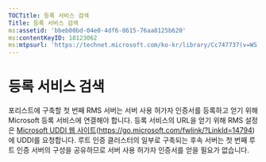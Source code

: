 ```yaml
---
TOCTitle: 등록 서비스 검색
Title: 등록 서비스 검색
ms:assetid: 'bbeb00bd-04e0-4df6-8615-76aa8125b620'
ms:contentKeyID: 18123062
ms:mtpsurl: 'https://technet.microsoft.com/ko-kr/library/Cc747737(v=WS.10)'
---
```


등록 서비스 검색
================

포리스트에 구축할 첫 번째 RMS 서버는 서버 사용 허가자 인증서를 등록하고 얻기 위해 Microsoft 등록 서비스에 연결해야 합니다. 등록 서비스의 URL을 얻기 위해 RMS 설정은 [Microsoft UDDI 웹 사이트](https://go.microsoft.com/fwlink/?linkid=14794)(https://go.microsoft.com/fwlink/?LinkId=14794)에 UDDI를 요청합니다. 루트 인증 클러스터의 일부로 구축되는 후속 서버는 첫 번째 루트 인증 서버의 구성을 공유하므로 서버 사용 허가자 인증서를 얻을 필요가 없습니다.
